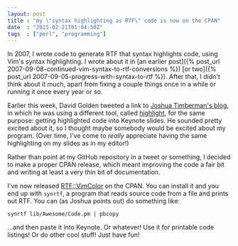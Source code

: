 ```yaml
---
layout: post
title : "my \"syntax highlighting as RTF\" code is now on the CPAN"
date  : "2015-02-21T01:04:50Z"
tags  : ["perl", "programming"]
---
```

In 2007, I wrote code to generate RTF that syntax highlights code, using Vim's
syntax highlighting.  I wrote about it in [an earlier
post]({% post_url 2007-09-08-continued-vim-syntax-to-rtf-conversions %}) [or
two]({% post_url 2007-09-05-progress-with-syntax-to-rtf %}).  After that, I didn't think
about it much, apart from fixing a couple things once in a while or running it
once every year or so.

Earlier this week, David Golden tweeted a link to [Joshua Timberman's blog](http://jtimberman.housepub.org/blog/2015/02/10/awesome-syntax-highlighting-in-keynote/), in
which he was using a different tool, called
[highlight](www.andre-simon.de/doku/highlight/en/highlight.php), for the same
purpose: getting highlighted code into Keynote slides.  He sounded pretty
excited about it, so I thought maybe somebody would be excited about my
program.  (Over time, I've come to *really* appreciate having the same
highlighting on my slides as in my editor!)

Rather than point at my GitHub repository in a tweet or something, I decided to
make a proper CPAN release, which meant improving the code a fair bit and
writing at least a very thin bit of documentation.

I've now released [RTF::VimColor](http://metacpan.org/release/RTF-VimColor) on
the CPAN.  You can install it and you end up with `synrtf`, a program that
reads source code from a file and prints out RTF.  You can (as Joshua points
out) do something like:

    synrtf lib/Awesome/Code.pm | pbcopy

...and then paste it into Keynote.  Or whatever!  Use it for printable code
listings!  Or do other cool stuff!  Just have fun!

